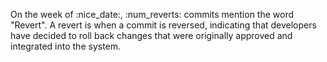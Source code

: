 On the week of :nice_date:,  :num_reverts: commits
mention the word "Revert". A revert is when a commit is reversed,
indicating that developers have decided to roll back changes that were
originally approved and integrated into the system.
